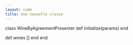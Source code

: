 ```yaml
---
layout: code
title: Une nouvelle classe
---
```


class WineByAgreementPresenter
  def initialize(params)
  end

  def wines
    []
  end
end